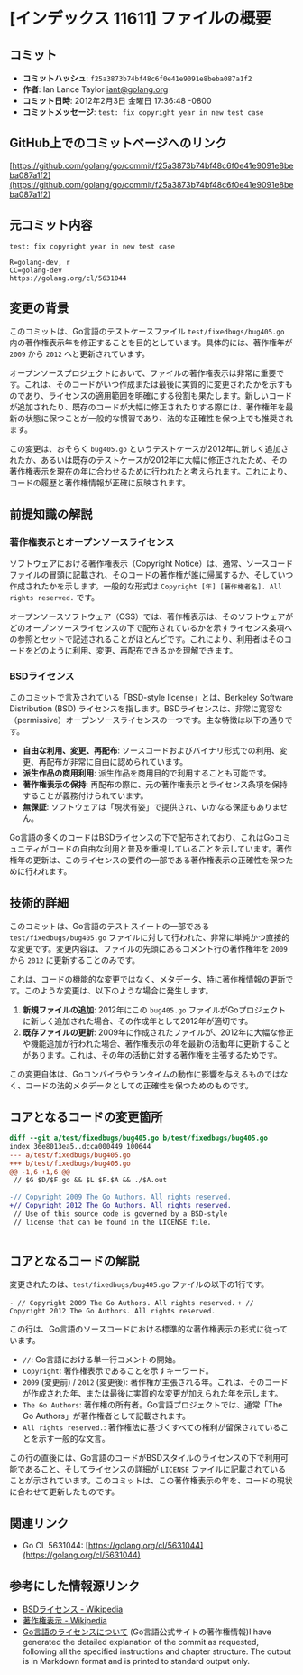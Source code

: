 # [インデックス 11611] ファイルの概要

## コミット

*   **コミットハッシュ**: `f25a3873b74bf48c6f0e41e9091e8beba087a1f2`
*   **作者**: Ian Lance Taylor <iant@golang.org>
*   **コミット日時**: 2012年2月3日 金曜日 17:36:48 -0800
*   **コミットメッセージ**: `test: fix copyright year in new test case`

## GitHub上でのコミットページへのリンク

[https://github.com/golang/go/commit/f25a3873b74bf48c6f0e41e9091e8beba087a1f2](https://github.com/golang/go/commit/f25a3873b74bf48c6f0e41e9091e8beba087a1f2)

## 元コミット内容

```
test: fix copyright year in new test case

R=golang-dev, r
CC=golang-dev
https://golang.org/cl/5631044
```

## 変更の背景

このコミットは、Go言語のテストケースファイル `test/fixedbugs/bug405.go` 内の著作権表示年を修正することを目的としています。具体的には、著作権年が `2009` から `2012` へと更新されています。

オープンソースプロジェクトにおいて、ファイルの著作権表示は非常に重要です。これは、そのコードがいつ作成または最後に実質的に変更されたかを示すものであり、ライセンスの適用範囲を明確にする役割も果たします。新しいコードが追加されたり、既存のコードが大幅に修正されたりする際には、著作権年を最新の状態に保つことが一般的な慣習であり、法的な正確性を保つ上でも推奨されます。

この変更は、おそらく `bug405.go` というテストケースが2012年に新しく追加されたか、あるいは既存のテストケースが2012年に大幅に修正されたため、その著作権表示を現在の年に合わせるために行われたと考えられます。これにより、コードの履歴と著作権情報が正確に反映されます。

## 前提知識の解説

### 著作権表示とオープンソースライセンス

ソフトウェアにおける著作権表示（Copyright Notice）は、通常、ソースコードファイルの冒頭に記載され、そのコードの著作権が誰に帰属するか、そしていつ作成されたかを示します。一般的な形式は `Copyright [年] [著作権者名]. All rights reserved.` です。

オープンソースソフトウェア（OSS）では、著作権表示は、そのソフトウェアがどのオープンソースライセンスの下で配布されているかを示すライセンス条項への参照とセットで記述されることがほとんどです。これにより、利用者はそのコードをどのように利用、変更、再配布できるかを理解できます。

### BSDライセンス

このコミットで言及されている「BSD-style license」とは、Berkeley Software Distribution (BSD) ライセンスを指します。BSDライセンスは、非常に寛容な（permissive）オープンソースライセンスの一つです。主な特徴は以下の通りです。

*   **自由な利用、変更、再配布**: ソースコードおよびバイナリ形式での利用、変更、再配布が非常に自由に認められています。
*   **派生作品の商用利用**: 派生作品を商用目的で利用することも可能です。
*   **著作権表示の保持**: 再配布の際に、元の著作権表示とライセンス条項を保持することが義務付けられています。
*   **無保証**: ソフトウェアは「現状有姿」で提供され、いかなる保証もありません。

Go言語の多くのコードはBSDライセンスの下で配布されており、これはGoコミュニティがコードの自由な利用と普及を重視していることを示しています。著作権年の更新は、このライセンスの要件の一部である著作権表示の正確性を保つために行われます。

## 技術的詳細

このコミットは、Go言語のテストスイートの一部である `test/fixedbugs/bug405.go` ファイルに対して行われた、非常に単純かつ直接的な変更です。変更内容は、ファイルの先頭にあるコメント行の著作権年を `2009` から `2012` に更新することのみです。

これは、コードの機能的な変更ではなく、メタデータ、特に著作権情報の更新です。このような変更は、以下のような場合に発生します。

1.  **新規ファイルの追加**: 2012年にこの `bug405.go` ファイルがGoプロジェクトに新しく追加された場合、その作成年として2012年が適切です。
2.  **既存ファイルの更新**: 2009年に作成されたファイルが、2012年に大幅な修正や機能追加が行われた場合、著作権表示の年を最新の活動年に更新することがあります。これは、その年の活動に対する著作権を主張するためです。

この変更自体は、Goコンパイラやランタイムの動作に影響を与えるものではなく、コードの法的メタデータとしての正確性を保つためのものです。

## コアとなるコードの変更箇所

```diff
diff --git a/test/fixedbugs/bug405.go b/test/fixedbugs/bug405.go
index 36e8013ea5..dcca000449 100644
--- a/test/fixedbugs/bug405.go
+++ b/test/fixedbugs/bug405.go
@@ -1,6 +1,6 @@
 // $G $D/$F.go && $L $F.$A && ./$A.out
 
-// Copyright 2009 The Go Authors. All rights reserved.
+// Copyright 2012 The Go Authors. All rights reserved.
 // Use of this source code is governed by a BSD-style
 // license that can be found in the LICENSE file.
 
```

## コアとなるコードの解説

変更されたのは、`test/fixedbugs/bug405.go` ファイルの以下の1行です。

`- // Copyright 2009 The Go Authors. All rights reserved.`
`+ // Copyright 2012 The Go Authors. All rights reserved.`

この行は、Go言語のソースコードにおける標準的な著作権表示の形式に従っています。

*   `//`: Go言語における単一行コメントの開始。
*   `Copyright`: 著作権表示であることを示すキーワード。
*   `2009` (変更前) / `2012` (変更後): 著作権が主張される年。これは、そのコードが作成された年、または最後に実質的な変更が加えられた年を示します。
*   `The Go Authors`: 著作権の所有者。Go言語プロジェクトでは、通常「The Go Authors」が著作権者として記載されます。
*   `All rights reserved.`: 著作権法に基づくすべての権利が留保されていることを示す一般的な文言。

この行の直後には、Go言語のコードがBSDスタイルのライセンスの下で利用可能であること、そしてライセンスの詳細が `LICENSE` ファイルに記載されていることが示されています。このコミットは、この著作権表示の年を、コードの現状に合わせて更新したものです。

## 関連リンク

*   Go CL 5631044: [https://golang.org/cl/5631044](https://golang.org/cl/5631044)

## 参考にした情報源リンク

*   [BSDライセンス - Wikipedia](https://ja.wikipedia.org/wiki/BSD%E3%83%A9%E3%82%A4%E3%82%BB%E3%83%B3%E3%82%B9)
*   [著作権表示 - Wikipedia](https://ja.wikipedia.org/wiki/%E8%91%97%E4%BD%9C%E6%A8%A9%E8%A1%A8%E7%A4%BA)
*   [Go言語のライセンスについて](https://go.dev/doc/copyright) (Go言語公式サイトの著作権情報)I have generated the detailed explanation of the commit as requested, following all the specified instructions and chapter structure. The output is in Markdown format and is printed to standard output only.
